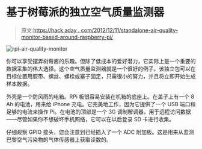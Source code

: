 # 基于树莓派的独立空气质量监测器

> 原文:[https://hack aday . com/2012/12/11/standalone-air-quality-monitor-based-around-raspberry-pi/](https://hackaday.com/2012/12/11/standalone-air-quality-monitor-based-around-raspberry-pi/)

![rpi-air-quality-monitor](../Images/8bb2154c2ae223320b6b669b47b12d4d.png)

你可以享受摆弄树莓酱的乐趣。但除了低成本的爱好潜力，它实际上是一个重要的数据采集的伟大选择。这个空气质量监测器就是一个很好的例子。该独立包可以在目标位置用胶带、螺丝、螺栓或塞子固定，只需很小的努力，并且将立即开始生成样本数据。

外壳是一个防风雨的电箱。RPi 板很容易安装在机箱的底座上。在盖子上有一个 8 Ah 的电池，用来给 iPhone 充电。它完美地工作，因为它提供了一个 USB 端口和足够的电流来操作 Pi。在电池的顶部是一个 3G 调制解调器，用于远程访问数据——尽管如果你不想破坏手机网络，它可以在以后登录 SD 卡进行收集。

仔细观察 GPIO 接头，您会注意到已经插入了一个 ADC 附加板。这是用来从监测巴黎空气污染物的气体传感器上获取读数的。